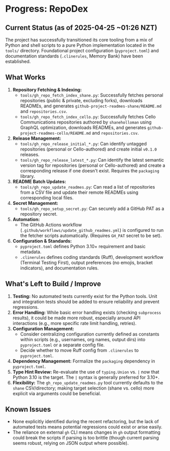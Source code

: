 # Progress: RepoDex

## Current Status (as of 2025-04-25 ~01:26 NZT)

The project has successfully transitioned its core tooling from a mix of Python and shell scripts to a pure Python implementation located in the `tools/` directory. Foundational project configuration (`pyproject.toml`) and documentation standards (`.clinerules`, Memory Bank) have been established.

## What Works

1. **Repository Fetching & Indexing:**
    - `tools/gh_repo_fetch_index_shane.py`: Successfully fetches personal repositories (public & private, excluding forks), downloads READMEs, and generates `github-project-readmes-shane/README.md` and `repositories.csv`.
    - `tools/gh_repo_fetch_index_cello.py`: Successfully fetches Cello Communications repositories authored by `shaneholloman` using GraphQL optimization, downloads READMEs, and generates `github-project-readmes-cello/README.md` and `repositories.csv`.
2. **Release Management:**
    - `tools/gh_repo_release_initial_*.py`: Can identify untagged repositories (personal or Cello-authored) and create initial `v0.1.0` releases.
    - `tools/gh_repo_release_latest_*.py`: Can identify the latest semantic version tag for repositories (personal or Cello-authored) and create a corresponding release if one doesn't exist. Requires the `packaging` library.
3. **README Batch Updates:**
    - `tools/gh_repo_update_readmes.py`: Can read a list of repositories from a CSV file and update their remote READMEs using corresponding local files.
4. **Secret Management:**
    - `tools/gh_repo_setup_secret.py`: Can securely add a GitHub PAT as a repository secret.
5. **Automation:**
    - The GitHub Actions workflow (`.github/workflows/update_github_readmes.yml`) is configured to run the fetcher scripts automatically. (Requires `GH_PAT` secret to be set).
6. **Configuration & Standards:**
    - `pyproject.toml` defines Python 3.10+ requirement and basic metadata.
    - `.clinerules` defines coding standards (Ruff), development workflow (Terminal Testing First), output preferences (no emojis, bracket indicators), and documentation rules.

## What's Left to Build / Improve

1. **Testing:** No automated tests currently exist for the Python tools. Unit and integration tests should be added to ensure reliability and prevent regressions.
2. **Error Handling:** While basic error handling exists (checking `subprocess` results), it could be made more robust, especially around API interactions (e.g., more specific rate limit handling, retries).
3. **Configuration Management:**
    - Consider centralizing configuration currently defined as constants within scripts (e.g., usernames, org names, output dirs) into `pyproject.toml` or a separate config file.
    - Decide whether to move Ruff config from `.clinerules` to `pyproject.toml`.
4. **Dependency Management:** Formalize the `packaging` dependency in `pyproject.toml`.
5. **Type Hint Review:** Re-evaluate the use of `typing.Union` vs. `|` now that Python 3.10 is the target. The `|` syntax is generally preferred for 3.10+.
6. **Flexibility:** The `gh_repo_update_readmes.py` tool currently defaults to the `shane` CSV/directory; making target selection (shane vs. cello) more explicit via arguments could be beneficial.

## Known Issues

- None explicitly identified during the recent refactoring, but the lack of automated tests means potential regressions could exist or arise easily.
- The reliance on external `gh` CLI means changes in `gh` output formatting could break the scripts if parsing is too brittle (though current parsing seems robust, relying on JSON output where possible).
